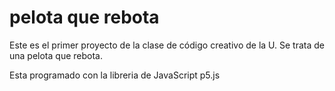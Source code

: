# pelota que rebota

Este es el primer proyecto de la clase de código creativo de la U. Se trata de una pelota que rebota.

Esta programado con la libreria de JavaScript p5.js
